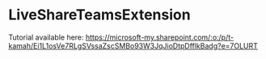 # LiveShareTeamsExtension


Tutorial available here: https://microsoft-my.sharepoint.com/:o:/p/t-kamah/Ei1L1osVe7RLgSVssaZscSMBo93W3JqJioDtpDfflkBadg?e=7OLURT
